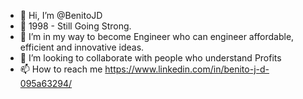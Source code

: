 - 👋 Hi, I’m @BenitoJD
- 👀 1998 - Still Going Strong.
- 🌱 I’m in my way to become Engineer who can engineer affordable, efficient and innovative ideas.
- 💞️ I’m looking to collaborate with people who understand Profits 
- 📫 How to reach me https://www.linkedin.com/in/benito-j-d-095a63294/
<!---
BenitoJD/BenitoJD is a ✨ special ✨ repository because its `README.md` (this file) appears on your GitHub profile.
You can click the Preview link to take a look at your changes.
--->
